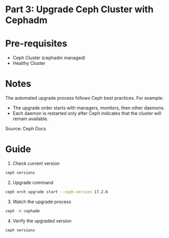# Part 3: Upgrade Ceph Cluster with Cephadm
# Pre-requisites
- Ceph Cluster (cephadm managed)
- Healthy Cluster

# Notes
The automated upgrade process follows Ceph best practices. For example:
- The upgrade order starts with managers, monitors, then other daemons.
- Each daemon is restarted only after Ceph indicates that the cluster will remain available.

Source: Ceph Docs

# Guide
1. Check current version
```bash
ceph versions
```

2. Upgrade command
```bash
ceph orch upgrade start --ceph-version 17.2.6
```

3. Watch the upgrade process
```bash
ceph -W cephadm
```

4. Verify the upgraded version
```bash
ceph versions
```
